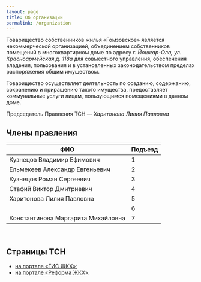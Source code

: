 ```yaml
---
layout: page
title: Об организации
permalink: /organization
---
```


Товарищество собственников жилья «Гомзовское» является некоммерческой организацией, объединением собственников помещений в многоквартирном доме по адресу *г. Йошкар-Ола, ул. Красноармейская д. 118а* для совместного управления, обеспечения владения, пользования и в установленных законодательством пределах распоряжения общим имуществом. 

Товарищество осуществляет деятельность по созданию, содержанию, сохранению и приращению такого имущества, предоставляет коммунальные услуги лицам, пользующимся помещениями в данном доме.

Председатель Правления ТСН — *Харитонова Лилия Павловна*

## Члены правления

<table>
	<thead>
		<tr>
			<th>ФИО</th>
			<th>Подъезд</th>
		</tr>
	</thead>
	<tbody>
		<tr>
			<td>Кузнецов Владимир Ефимович</td>
			<td>1</td>
		</tr>
		<tr>
			<td>Ельмекеев Александр Евгеньевич</td>
			<td>2</td>
		</tr>
		<tr>
			<td>Кузнецов Роман Сергеевич</td>
			<td>3</td>
		</tr>
		<tr>
			<td>Стафий Виктор Дмитриевич</td>
			<td>4</td>
		</tr>
		<tr>
			<td>Харитонова Лилия Павловна</td>
			<td>5</td>
		</tr>
		<tr>
			<td></td>
			<td>6</td>
		</tr>
		<tr>
			<td>Константинова Маргарита Михайловна</td>
			<td>7</td>
		</tr>
	</tbody>
</table>

<br />

## Страницы ТСН

- [на портале «ГИС ЖКХ»](https://dom.gosuslugi.ru/#!/organizationView/38de4407-f715-403c-961a-d16d4a2bc9e7);
- [на портале «Реформа ЖКХ»](https://www.reformagkh.ru/mymanager/profile/houses-under-management/8605746).